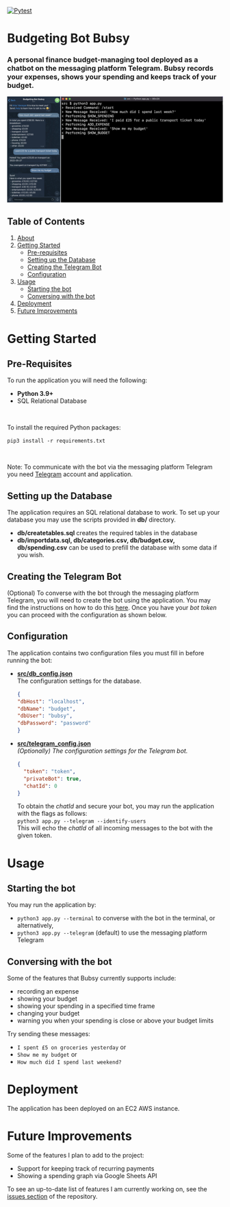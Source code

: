 [![Pytest](https://github.com/artur-varosyan/budgeting-bot/actions/workflows/python-app.yml/badge.svg)](https://github.com/artur-varosyan/budgeting-bot/actions/workflows/python-app.yml)

# Budgeting Bot Bubsy

### A personal finance budget-managing tool deployed as a chatbot on the messaging platform Telegram. Bubsy records your expenses, shows your spending and keeps track of your budget.

![Screenshot of Telegram and Terminal](docs/phone_and_terminal.png)

## Table of Contents
1. [About](#budgeting-bot-bubsy)
2. [Getting Started](#getting-started)
   * [Pre-requisites](#pre-requisites)
   * [Setting up the Database](#setting-up-the-database)
   * [Creating the Telegram Bot](#creating-the-telegram-bot)
   * [Configuration](#configuration)
3. [Usage](#usage)
   * [Starting the bot](#starting-the-bot)
   * [Conversing with the bot](#conversing-with-the-bot)
5. [Deployment](#deployment)
6. [Future Improvements](#future-improvements)

# Getting Started

## Pre-Requisites
To run the application you will need the following:
* **Python 3.9+**
* SQL Relational Database

<br>

To install the required Python packages:
```
pip3 install -r requirements.txt
```
<br>

Note: To communicate with the bot via the messaging platform Telegram you need [Telegram](https://telegram.org/) account and application.

## Setting up the Database
The application requires an SQL relational database to work. To set up your database you may use the scripts provided in **db/** directory.
* **db/createtables.sql** creates the required tables in the database
* **db/importdata.sql, db/categories.csv, db/budget.csv, db/spending.csv** can be used to prefill the database with some data if you wish.


## Creating the Telegram Bot
(Optional) To converse with the bot through the messaging platform Telegram, you will need to create the bot using the application. You may find the instructions on how to do this [here](https://core.telegram.org/bots#6-botfather). Once you have your _bot token_ you can proceed with the configuration as shown below.


## Configuration
The application contains two configuration files you must fill in before running the bot:

* **[src/db_config.json](src/db_config.json)** <br>
  The configuration settings for the database.
  ```json
  {
  "dbHost": "localhost",
  "dbName": "budget",
  "dbUser": "bubsy",
  "dbPassword": "password"
  }
  ```
  
* **[src/telegram_config.json](src/telegram_config.json)** <br>
  _(Optionally) The configuration settings for the Telegram bot._
  ```json
  {
    "token": "token",
    "privateBot": true,
    "chatId": 0
  }
  ```
  To obtain the _chatId_ and secure your bot, you may run the application with the flags as follows: <br>
  `python3 app.py --telegram --identify-users` <br>
  This will echo the _chatId_ of all incoming messages to the bot with the given token.

# Usage

## Starting the bot

You may run the application by: <br>
* `python3 app.py --terminal` to converse with the bot in the terminal, or alternatively, <br>
* `python3 app.py --telegram` (default) to use the messaging platform Telegram

## Conversing with the bot
Some of the features that Bubsy currently supports include:
* recording an expense
* showing your budget
* showing your spending in a specified time frame
* changing your budget
* warning you when your spending is close or above your budget limits

Try sending these messages:
* `I spent £5 on groceries yesterday` or
* `Show me my budget` or
* `How much did I spend last weekend?` 

# Deployment
The application has been deployed on an EC2 AWS instance.

# Future Improvements
Some of the features I plan to add to the project:
* Support for keeping track of recurring payments
* Showing a spending graph via Google Sheets API

To see an up-to-date list of features I am currently working on, see the [issues section](https://github.com/artur-varosyan/budgeting-bot-bubsy/issues) of the repository.
